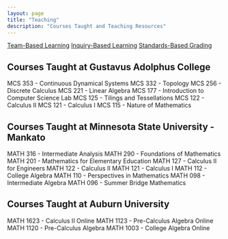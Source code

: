 ```yaml
---
layout: page
title: "Teaching"
description: "Courses Taught and Teaching Resources"
---
```


[Team-Based Learning](/TBL/index.md)
[Inquiry-Based Learning](/IBL/index.md)
[Standards-Based Grading](/SBG/index.md)

## Courses Taught at Gustavus Adolphus College
MCS 353 - Continuous Dynamical Systems
MCS 332 - Topology
MCS 256 - Discrete Calculus
MCS 221 - Linear Algebra
MCS 177 - Introduction to Computer Science Lab
MCS 125 - Tilings and Tessellations
MCS 122 - Calculus II
MCS 121 - Calculus I
MCS 115 - Nature of Mathematics

## Courses Taught at Minnesota State University - Mankato
MATH 316 - Intermediate Analysis
MATH 290 - Foundations of Mathematics
MATH 201 - Mathematics for Elementary Education 
MATH 127 - Calculus II for Engineers
MATH 122 - Calculus II
MATH 121 - Calculus I
MATH 112 - College Algebra 
MATH 110 - Perspectives in Mathematics
MATH 098 - Intermediate Algebra 
MATH 096 - Summer Bridge Mathematics 

## Courses Taught at Auburn University
MATH 1623 - Calculus II Online
MATH 1123 - Pre-Calculus Algebra Online
MATH 1120 - Pre-Calculus Algebra
MATH 1003 - College Algebra Online 


